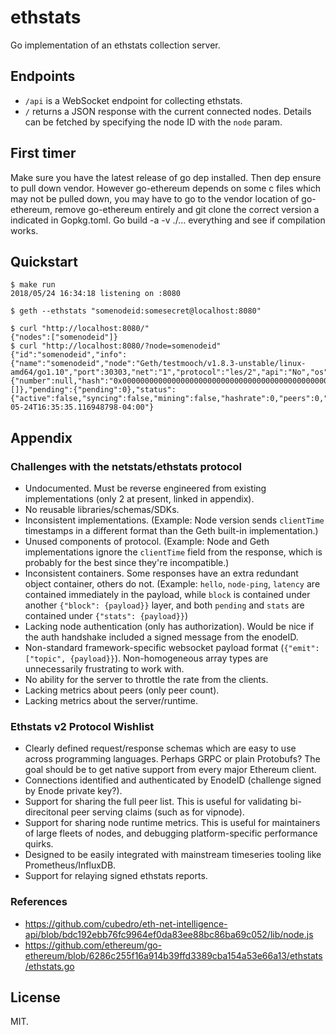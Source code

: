 # ethstats

Go implementation of an ethstats collection server.

## Endpoints

- `/api` is a WebSocket endpoint for collecting ethstats.
- `/` returns a JSON response with the current connected nodes. Details can be
    fetched by specifying the node ID with the `node` param.

## First timer

Make sure you have the latest release of go dep installed. Then dep ensure to pull down vendor.
However go-ethereum depends on some c files which may not be pulled down, you may have to go to the vendor location of go-ethereum, remove go-ethereum entirely and git clone the correct version a indicated in Gopkg.toml. Go build -a -v ./... everything and see if compilation works.


## Quickstart

```
$ make run
2018/05/24 16:34:18 listening on :8080
```

```
$ geth --ethstats "somenodeid:somesecret@localhost:8080"
```

```
$ curl "http://localhost:8080/"
{"nodes":["somenodeid"]}
$ curl "http://localhost:8080/?node=somenodeid"
{"id":"somenodeid","info":{"name":"somenodeid","node":"Geth/testmooch/v1.8.3-unstable/linux-amd64/go1.10","port":30303,"net":"1","protocol":"les/2","api":"No","os":"linux","os_v":"amd64","client":"0.1.1","canUpdateHistory":true},"latency":"","block":{"number":null,"hash":"0x0000000000000000000000000000000000000000000000000000000000000000","parentHash":"0x0000000000000000000000000000000000000000000000000000000000000000","timestamp":null,"miner":"0x0000000000000000000000000000000000000000","gasUsed":0,"gasLimit":0,"difficulty":"","totalDifficulty":"","transactions":null,"transactionsRoot":"0x0000000000000000000000000000000000000000000000000000000000000000","stateRoot":"0x0000000000000000000000000000000000000000000000000000000000000000","uncles":[]},"pending":{"pending":0},"status":{"active":false,"syncing":false,"mining":false,"hashrate":0,"peers":0,"gasPrice":0,"uptime":0},"last_seen":"2018-05-24T16:35:35.116948798-04:00"}
```

## Appendix

### Challenges with the netstats/ethstats protocol

- Undocumented. Must be reverse engineered from existing implementations (only 2 at present, linked in appendix).
- No reusable libraries/schemas/SDKs.
- Inconsistent implementations.
  (Example: Node version sends `clientTime` timestamps in a different format than the Geth built-in implementation.)
- Unused components of protocol.
  (Example: Node and Geth implementations ignore the `clientTime` field from the response, which is probably for the best since they're incompatible.)
- Inconsistent containers. Some responses have an extra redundant object container, others do not.
  (Example: `hello`, `node-ping`, `latency` are contained immediately in the payload, while `block` is contained under another `{"block": {payload}}` layer, and both `pending` and `stats` are contained under `{"stats": {payload}}`)
- Lacking node authentication (only has authorization). Would be nice if the auth handshake included a signed message from the enodeID.
- Non-standard framework-specific websocket payload format (`{"emit": ["topic", {payload}}`). Non-homogeneous array types are unnecessarily frustrating to work with.
- No ability for the server to throttle the rate from the clients.
- Lacking metrics about peers (only peer count).
- Lacking metrics about the server/runtime.


### Ethstats v2 Protocol Wishlist

- Clearly defined request/response schemas which are easy to use across programming languages. Perhaps GRPC or plain Protobufs? The goal should be to get native support from every major Ethereum client.
- Connections identified and authenticated by EnodeID (challenge signed by Enode private key?).
- Support for sharing the full peer list. This is useful for validating bi-direcitonal peer serving claims (such as for vipnode).
- Support for sharing node runtime metrics. This is useful for maintainers of large fleets of nodes, and debugging platform-specific performance quirks.
- Designed to be easily integrated with mainstream timeseries tooling like Prometheus/InfluxDB.
- Support for relaying signed ethstats reports.


### References

- https://github.com/cubedro/eth-net-intelligence-api/blob/bdc192ebb76fc9964ef0da83ee88bc86ba69c052/lib/node.js
- https://github.com/ethereum/go-ethereum/blob/6286c255f16a914b39ffd3389cba154a53e66a13/ethstats/ethstats.go

## License

MIT.
